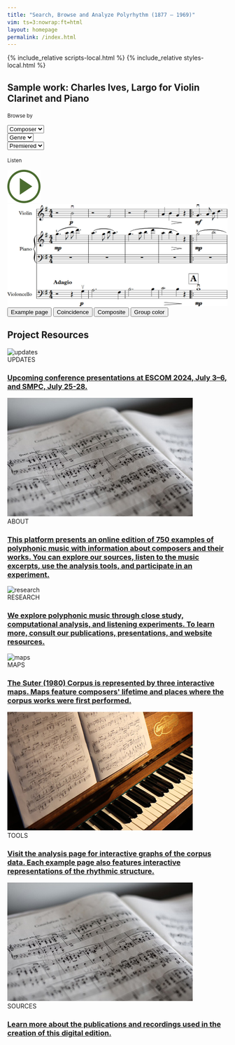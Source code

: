 ```yaml
---
title: "Search, Browse and Analyze Polyrhythm (1877 – 1969)"
vim: ts=3:nowrap:ft=html
layout: homepage
permalink: /index.html
---
```


{% include_relative scripts-local.html %}
{% include_relative styles-local.html %}

<!-- Sample Work -->
<section>
	<div class="container px-3 my-4">
		<div class="row">
			<div class="col-12">
				<div class="text-center">
					<h2><span>Sample work:</span> Charles Ives, Largo for Violin Clarinet and Piano</h2>
				</div>
			</div>
		</div>
		<!-- Browse by -->
		<div class="row">
			<div class="col-12 col-lg-6">
				<p role="heading"><small>Browse by</small></p>
				<!-- Composer -->
				<div class="browse-list btn-group mb-3 mb-lg-0">
					<select id="composerSelect" class="form-select form-select--primary" aria-label="Composer">
						<option selected>Composer</option>
						<option value="1">One</option>
						<option value="2">Two</option>
						<option value="3">Three</option>
					</select>
				</div>
				<!-- Genre -->
				<div class="browse-list btn-group mb-3 mb-lg-0">
					<select id="genreSelect" class="form-select form-select--primary" aria-label="Genre">
						<option selected>Genre</option>
						<option value="1">One</option>
						<option value="2">Two</option>
						<option value="3">Three</option>
					</select>
				</div>
				<!-- Premiered -->
				<div class="browse-list btn-group mb-3 mb-lg-0">
					<select id="premieredSelect" class="form-select form-select--primary" aria-label="Premiered">
						<option selected>Premiered</option>
						<option value="1">One</option>
						<option value="2">Two</option>
						<option value="3">Three</option>
					</select>
				</div>
			</div>
			<!-- Listen -->
			<div class="col-12 col-lg-6 float-lg-end mt-4 mt-lg-0">
				<p class="float-lg-end" role="heading"><small>Listen</small></p>
				<a href="#"><img class="float-lg-end play-icon" src="assets/img/play.svg" alt="play button"></a>
			</div>
		</div>
		<!-- Image -->
		<div class="row mt-5">
			<div class="col-12">
				<div class="text-center">
					<img class="img-fluid mb-3" src="assets/img/sample-work.jpg" alt="sample work">
				</div>
			</div>
		</div>
		<div class="row">
			<div class="col-12">
				<!-- Example page -->
				<button type="button" class="btn btn-secondary btn-secondary-dark float-md-end mb-3 mb-lg-0 ms-1">
					Example page
				</button>
				<!-- Coincidence -->
				<button type="button" class="btn btn-secondary float-md-end mb-3 mb-lg-0 ms-1">
					Coincidence
				</button>
				<!-- Composite -->
				<button type="button" class="btn btn-secondary float-md-end mb-3 mb-lg-0 ms-1">
					Composite
				</button>
				<!-- Group color -->
				<button type="button" class="btn btn-secondary float-md-end mb-3 mb-lg-0">
					Group color
				</button>
			</div>
		</div>
	</div>
</section>

<!-- Project Resources-->
<section>
	<div class="container px-3 my-5">
		<div class="row justify-content-center">
			<div class="col-12">
				<div class="text-center">
					<h2>Project Resources</h2>
				</div>
			</div>
		</div>
		<div class="row g-3 g-lg-4 mt-2">
			<!-- 1 -->
			<div class="col-md-6 col-lg-4 mb-4">
				<div class="card h-100 border-0">
					<img class="card-img-top card-img-bottom mb-3" src="https://upload.wikimedia.org/wikipedia/commons/0/05/Kinnear_Centre_at_Banff_Centre.jpg" alt="updates">
					<div class="card-body p-0">
						<div class="category mb-2">UPDATES</div>
						<a class="text-decoration-none link-dark stretched-link" href="updates" role="button"><h3 class="card-title mb-3">Upcoming conference presentations at ESCOM 2024, July 3–6, and SMPC, July 25-28.</h3></a>
					</div>
				</div>
			</div>
			<!-- 2 -->
			<div class="col-md-6 col-lg-4 mb-4">
				<div class="card h-100 border-0">
					<img class="card-img-top card-img-bottom mb-3" src="assets/img/project-resources-2.jpg" alt="about">
					<div class="card-body p-0">
						<div class="category mb-2">ABOUT</div>
						<a class="text-decoration-none link-dark stretched-link" href="#" role="button"><h3 class="card-title mb-3">This platform presents an online edition of 750 examples of polyphonic music with information about composers and their works.  You can explore our sources, listen to the music excerpts, use the analysis tools, and participate in an experiment.</h3></a>
					</div>
				</div>
			</div>
			<!-- 3 -->
			<div class="col-md-6 col-lg-4 mb-4">
				<div class="card h-100 border-0">
					<img class="card-img-top card-img-bottom mb-3" src="https://upload.wikimedia.org/wikipedia/commons/b/b9/Headphones_%281292150%29_-_The_Noun_Project.svg" alt="research">
					<div class="card-body p-0">
						<div class="category mb-2">RESEARCH</div>
						<a class="text-decoration-none link-dark stretched-link" href="#" role="button"><h3 class="card-title mb-3">We explore polyphonic music through close study, computational analysis, and listening experiments. To learn more, consult our publications, presentations, and website resources. </h3></a>
					</div>
				</div>
			</div>
			<!-- 4 -->
			<div class="col-md-6 col-lg-4 mb-4">
				<div class="card h-100 border-0">
					<img class="card-img-top card-img-bottom mb-3" src="https://upload.wikimedia.org/wikipedia/commons/7/71/WorldMap-Blank-Noborders.svg" alt="maps">
					<div class="card-body p-0">
						<div class="category mb-2">MAPS</div>
						<a class="text-decoration-none link-dark stretched-link" href="#" role="button"><h3 class="card-title mb-3">The Suter (1980) Corpus is represented by three interactive maps.  Maps feature composers' lifetime and places where the corpus works were first performed.</h3></a>
					</div>
				</div>
			</div>
			<!-- 5 -->
			<div class="col-md-6 col-lg-4 mb-4">
				<div class="card h-100 border-0">
					<img class="card-img-top card-img-bottom mb-3" src="assets/img/project-resources-5.jpg" alt="premieres">
					<div class="card-body p-0">
						<div class="category mb-2">TOOLS</div>
						<a class="text-decoration-none link-dark stretched-link" href="#" role="button"><h3 class="card-title mb-3">Visit the analysis page for interactive graphs of the corpus data.  Each example page also features interactive representations of the rhythmic structure.</h3></a>
					</div>
				</div>
			</div>
			<!-- 6 -->
			<div class="col-md-6 col-lg-4 mb-4">
				<div class="card h-100 border-0">
					<img class="card-img-top card-img-bottom mb-3" src="assets/img/project-resources-2.jpg" alt="sources">
					<div class="card-body p-0">
						<div class="category mb-2">SOURCES</div>
						<a class="text-decoration-none link-dark stretched-link" href="#" role="button"><h3 class="card-title mb-3">Learn more about the publications and recordings used in the creation of this digital edition.</h3></a>
					</div>
				</div>
			</div>
		</div>
	</div>
</section>



